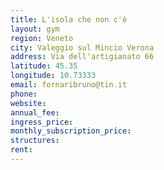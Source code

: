 ```yaml
---
title: L'isola che non c'è
layout: gym
region: Veneto
city: Valeggio sul Mincio Verona
address: Via dell'artigianato 66
latitude: 45.35
longitude: 10.73333
email: fornaribruno@tin.it
phone: 
website: 
annual_fee: 
ingress_price: 
monthly_subscription_price: 
structures: 
rent: 
---
```


